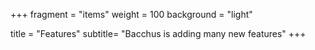 +++
fragment = "items"
weight = 100
background = "light"

title = "Features"
subtitle= "Bacchus is adding many new features"
+++